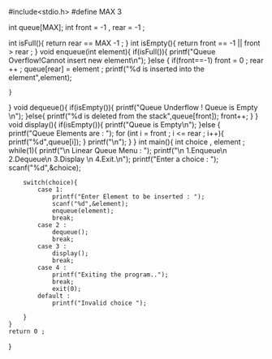 #include<stdio.h>
#define MAX 3

int queue[MAX];
int front = -1 , rear = -1 ;

int isFull(){
    return rear == MAX -1 ;
}
int isEmpty(){
    return front == -1 || front > rear ;
}
void enqueue(int element){
    if(isFull()){
        printf("Queue Overflow!Cannot insert new element\n");
    }else {
        if(front==-1)
            front = 0 ;
        rear ++ ;
        queue[rear] = element ;
        printf("%d is inserted into the element",element);

    }
}
void dequeue(){
    if(isEmpty()){
        printf("Queue Underflow ! Queue is Empty \n");
    }else{
        printf("%d is deleted from the stack",queue[front]);
        front++;
    }
}
void display(){
    if(isEmpty()){
        printf("Queue is Empty\n");
    }else {
        printf("Queue Elements are : ");
        for (int i = front ; i <= rear ; i++){
            printf("%d",queue[i]);
        }
        printf("\n");
    }
}
int main(){
    int choice , element ;
    while(1){
        printf("\n Linear Queue Menu : ");
        printf("\n 1.Enqueue\n 2.Dequeue\n 3.Display \n 4.Exit.\n");
        printf("Enter a choice : ");
        scanf("%d",&choice);

        switch(choice){
            case 1:
                printf("Enter Element to be inserted : ");
                scanf("%d",&element);
                enqueue(element);
                break;
            case 2 :
                dequeue();
                break;
            case 3 :
                display();
                break;
            case 4 :
                printf("Exiting the program..");
                break;
                exit(0);
            default :
                printf("Invalid choice ");

        }
    }
    return 0 ;
}
